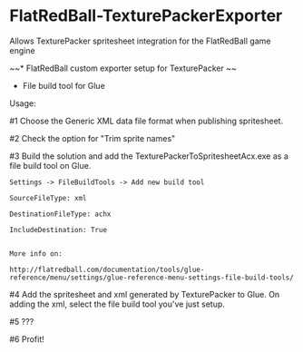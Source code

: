 # FlatRedBall-TexturePackerExporter

Allows TexturePacker spritesheet integration for the FlatRedBall game engine

~~* FlatRedBall custom exporter setup for TexturePacker ~~
* File build tool for Glue 

Usage:

#1 Choose the Generic XML data file format when publishing spritesheet.

#2 Check the option for "Trim sprite names"

#3 Build the solution and add the TexturePackerToSpritesheetAcx.exe as a file build tool on Glue.

    Settings -> FileBuildTools -> Add new build tool

    SourceFileType: xml

    DestinationFileType: achx

    IncludeDestination: True


    More info on:

    http://flatredball.com/documentation/tools/glue-reference/menu/settings/glue-reference-menu-settings-file-build-tools/

#4 Add the spritesheet and xml generated by TexturePacker to Glue. On adding the xml, select the file build tool you've just setup.

#5 ???

#6 Profit!
